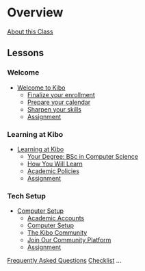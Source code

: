 # Overview

[About this Class](course-overview.md)

## Lessons

### Welcome

- [Welcome to Kibo](lessons/welcome/overview.md)
    - [Finalize your enrollment](lessons/welcome/tuition.md)
    - [Prepare your calendar](lessons/welcome/dates.md)
    - [Sharpen your skills](lessons/welcome/pre-work.md)
    - [Assignment](lessons/welcome/assignment.md)

### Learning at Kibo

- [Learning at Kibo](lessons/learning/overview.md)
    - [Your Degree: BSc in Computer Science](lessons/learning/yourdegree.md)
    - [How You Will Learn](lessons/learning/howyoulearn.md)
    - [Academic Policies](lessons/learning/academic-policies.md)
    - [Assignment](lessons/learning/assignment.md)


### Tech Setup
- [Computer Setup](lessons/setup/overview.md)
    - [Academic Accounts](lessons/setup/academic-accounts.md)
    - [Computer Setup](lessons/setup/computer-setup.md)
    - [The Kibo Community](lessons/setup/community.md)
    - [Join Our Community Platform](lessons/setup/discord.md)
    - [Assignment](lessons/setup/assignment.md)
<!--

### Start Class

- [Starting Class](#)
    - [Woolf University](#)
    - [Success Tips](lessons/week-3/success-tips.md)
    - [Assignment](#)
-->


[Frequently Asked Questions](faqs.md)
[Checklist](checklist.md)
...
